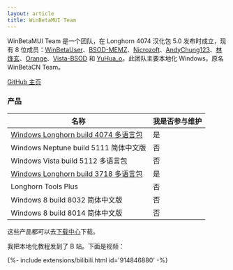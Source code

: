 ```yaml
---
layout: article
title: WinBetaMUI Team
---
```


WinBetaMUI Team 是一个团队，在 Longhorn 4074 汉化包 5.0 发布时成立，现有 8 位成员：[WinBetaUser](https://space.bilibili.com/410645610)、[BSOD-MEMZ](https://space.bilibili.com/1975308950)、[Nicrozoft](https://space.bilibili.com/3546641434937345)、[AndyChung123](https://space.bilibili.com/2119761603)、[林烽玄](https://space.bilibili.com/1171551865)、[Orange](https://space.bilibili.com/576114286)、[Vista-BSOD](https://space.bilibili.com/1061621085) 和 [YuHua_o](https://space.bilibili.com/1468597922)。此团队主要本地化 Windows，原名 WinBetaCN Team。

[GitHub 主页](https://github.com/wbmui)

### 产品

| 名称                                                         | 我是否参与维护 |
| ------------------------------------------------------------ | -------------- |
| [Windows Longhorn build 4074 多语言包](/2023/06/10/lh4074mui) | 是             |
| Windows Neptune build 5111 简体中文版                        | 否             |
| Windows Vista build 5112 多语言包                            | 否             |
| [Windows Longhorn build 3718 多语言包](/2023/09/19/lh3718mui) | 是             |
| Longhorn Tools Plus                                          | 否             |
| Windows 8 build 8032 简体中文版                              | 否             |
| Windows 8 build 8014 简体中文版                              | 否             |

这些产品都可以去[下载中心](/download)下载。

我把本地化教程发到了 B 站。下面是视频：
<div>{%- include extensions/bilibili.html id='914846880' -%}</div>
